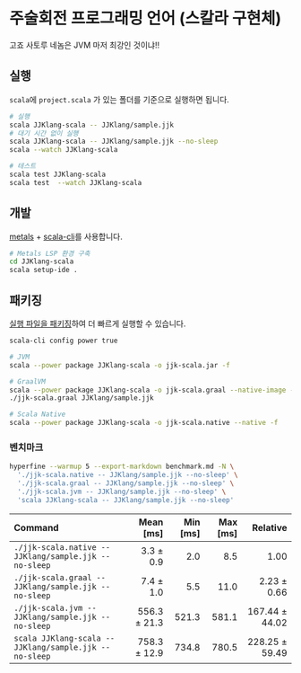 # 주술회전 프로그래밍 언어 (스칼라 구현체)

고죠 사토루 네놈은 JVM 마저 최강인 것이냐!!

## 실행

`scala`에 `project.scala` 가 있는 폴더를 기준으로 실행하면 됩니다.

```sh
# 실행
scala JJKlang-scala -- JJKlang/sample.jjk
# 대기 시간 없이 실행
scala JJKlang-scala -- JJKlang/sample.jjk --no-sleep
scala --watch JJKlang-scala 

# 테스트
scala test JJKlang-scala
scala test  --watch JJKlang-scala
```

## 개발

[metals](https://scalameta.org/metals/) + [scala-cli](https://scala-cli.virtuslab.org)를 사용합니다.

```sh
# Metals LSP 환경 구축
cd JJKlang-scala
scala setup-ide .
```

## 패키징

[실행 파일을 패키징](https://scala-cli.virtuslab.org/docs/commands/package)하여 더 빠르게 실행할 수 있습니다.

```sh
scala-cli config power true

# JVM
scala --power package JJKlang-scala -o jjk-scala.jar -f

# GraalVM
scala --power package JJKlang-scala -o jjk-scala.graal --native-image -f
./jjk-scala.graal JJKlang/sample.jjk

# Scala Native
scala --power package JJKlang-scala -o jjk-scala.native --native -f
```

### 벤치마크

```sh
hyperfine --warmup 5 --export-markdown benchmark.md -N \
  './jjk-scala.native -- JJKlang/sample.jjk --no-sleep' \
  './jjk-scala.graal -- JJKlang/sample.jjk --no-sleep' \
  './jjk-scala.jvm -- JJKlang/sample.jjk --no-sleep' \
  'scala JJKlang-scala -- JJKlang/sample.jjk --no-sleep'
```

| Command | Mean [ms] | Min [ms] | Max [ms] | Relative |
|:---|---:|---:|---:|---:|
| `./jjk-scala.native -- JJKlang/sample.jjk --no-sleep` | 3.3 ± 0.9 | 2.0 | 8.5 | 1.00 |
| `./jjk-scala.graal -- JJKlang/sample.jjk --no-sleep` | 7.4 ± 1.0 | 5.5 | 11.0 | 2.23 ± 0.66 |
| `./jjk-scala.jvm -- JJKlang/sample.jjk --no-sleep` | 556.3 ± 21.3 | 521.3 | 581.1 | 167.44 ± 44.02 |
| `scala JJKlang-scala -- JJKlang/sample.jjk --no-sleep` | 758.3 ± 12.9 | 734.8 | 780.5 | 228.25 ± 59.49 |
